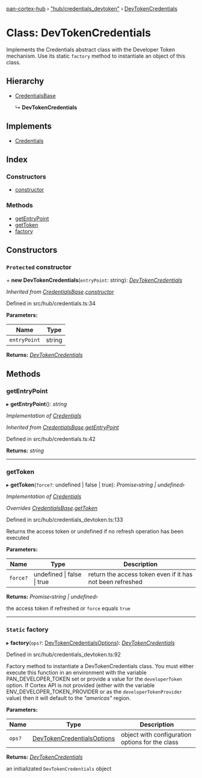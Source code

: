 [pan-cortex-hub](../README.md) › ["hub/credentials_devtoken"](../modules/_hub_credentials_devtoken_.md) › [DevTokenCredentials](_hub_credentials_devtoken_.devtokencredentials.md)

# Class: DevTokenCredentials

Implements the Credentials abstract class with the Developer Token mechanism.
Use its static `factory` method to instantiate an object of this class.

## Hierarchy

* [CredentialsBase](_hub_credentials_.credentialsbase.md)

  ↳ **DevTokenCredentials**

## Implements

* [Credentials](../interfaces/_hub_credentials_.credentials.md)

## Index

### Constructors

* [constructor](_hub_credentials_devtoken_.devtokencredentials.md#protected-constructor)

### Methods

* [getEntryPoint](_hub_credentials_devtoken_.devtokencredentials.md#getentrypoint)
* [getToken](_hub_credentials_devtoken_.devtokencredentials.md#gettoken)
* [factory](_hub_credentials_devtoken_.devtokencredentials.md#static-factory)

## Constructors

### `Protected` constructor

\+ **new DevTokenCredentials**(`entryPoint`: string): *[DevTokenCredentials](_hub_credentials_devtoken_.devtokencredentials.md)*

*Inherited from [CredentialsBase](_hub_credentials_.credentialsbase.md).[constructor](_hub_credentials_.credentialsbase.md#protected-constructor)*

Defined in src/hub/credentials.ts:34

**Parameters:**

Name | Type |
------ | ------ |
`entryPoint` | string |

**Returns:** *[DevTokenCredentials](_hub_credentials_devtoken_.devtokencredentials.md)*

## Methods

###  getEntryPoint

▸ **getEntryPoint**(): *string*

*Implementation of [Credentials](../interfaces/_hub_credentials_.credentials.md)*

*Inherited from [CredentialsBase](_hub_credentials_.credentialsbase.md).[getEntryPoint](_hub_credentials_.credentialsbase.md#getentrypoint)*

Defined in src/hub/credentials.ts:42

**Returns:** *string*

___

###  getToken

▸ **getToken**(`force?`: undefined | false | true): *Promise‹string | undefined›*

*Implementation of [Credentials](../interfaces/_hub_credentials_.credentials.md)*

*Overrides [CredentialsBase](_hub_credentials_.credentialsbase.md).[getToken](_hub_credentials_.credentialsbase.md#abstract-gettoken)*

Defined in src/hub/credentials_devtoken.ts:133

Returns the access token or undefined if no refresh operation has been executed

**Parameters:**

Name | Type | Description |
------ | ------ | ------ |
`force?` | undefined &#124; false &#124; true | return the access token even if it has not been refreshed |

**Returns:** *Promise‹string | undefined›*

the access token if refreshed or `force` equals `true`

___

### `Static` factory

▸ **factory**(`ops?`: [DevTokenCredentialsOptions](../interfaces/_hub_credentials_devtoken_.devtokencredentialsoptions.md)): *[DevTokenCredentials](_hub_credentials_devtoken_.devtokencredentials.md)*

Defined in src/hub/credentials_devtoken.ts:92

Factory method to instantiate a DevTokenCredentials class. You must
either execute this function in an environment with the variable
PAN_DEVELOPER_TOKEN set or provide a value for the `developerToken`
option. If Cortex API is not provided (either with the variable
ENV_DEVELOPER_TOKEN_PROVIDER or as the `developerTokenProvider` value)
then it will default to the _"americas"_ region.

**Parameters:**

Name | Type | Description |
------ | ------ | ------ |
`ops?` | [DevTokenCredentialsOptions](../interfaces/_hub_credentials_devtoken_.devtokencredentialsoptions.md) | object with configuration options for the class |

**Returns:** *[DevTokenCredentials](_hub_credentials_devtoken_.devtokencredentials.md)*

an initializated `DevTokenCredentials` object
